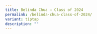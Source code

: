 ```yaml
---
title: Belinda Chua – Class of 2024
permalink: /belinda-chua-class-of-2024/
variant: tiptap
description: ""
---
```

